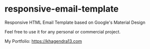 # responsive-email-template
Responsive HTML Email Template based on Google's Material Design

Feel free to use it for any personal or commercial project.

My Portfolio: https://khagendra13.com
